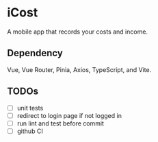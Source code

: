# iCost

A mobile app that records your costs and income.

## Dependency

Vue, Vue Router, Pinia, Axios, TypeScript, and Vite.

## TODOs

- [ ] unit tests
- [ ] redirect to login page if not logged in
- [ ] run lint and test before commit
- [ ] github CI